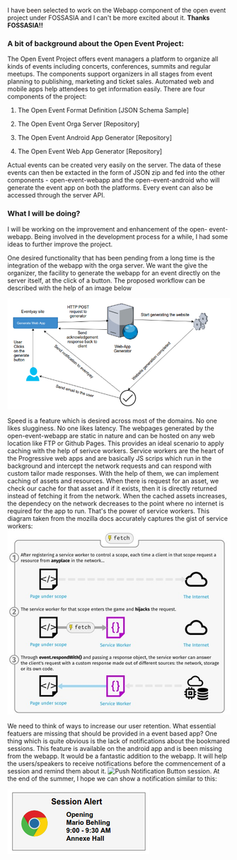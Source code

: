 I have been selected to work on the Webapp component of the open event project under FOSSASIA and I can't be more excited about it. **Thanks FOSSASIA!!**

### A bit of background about the Open Event Project:

The Open Event Project offers event managers a platform to organize all kinds of events including concerts, conferences, summits and regular meetups. The components support organizers in all stages from event planning to publishing, marketing and ticket sales. Automated web and mobile apps help attendees to get information easily. There are four components of the project:

1. The Open Event Format Definition [JSON Schema Sample]

2. The Open Event Orga Server [Repository]

3. The Open Event Android App Generator [Repository]

4. The Open Event Web App Generator [Repository]


Actual events can be created very easily on the server. The data of these events can
then be extacted in the form of JSON zip and fed into the other components - open-event-webapp and the open-event-android
who will generate the event app on both the platforms. Every event can also be accessed through the server API.


### What I will be doing?


I will be working on the improvement and enhancement of the open-
event-webapp. Being involved in the development process for a while, I had some ideas to
further improve the project.

One desired functionality that has been pending from a long time is the integration of the webapp with
the orga server. We want the give the organizer, the facility to generate the webapp for an event directly on the server itself,
at the click of a button. The proposed workflow can be described with the help of an image below

![Integration with Orga Server](images/microservice.png)


Speed is a feature which is desired across most of the domains. No one likes slugginess. No one likes latency. The webpages generated
by the open-event-webapp are static in nature and can be hosted on any web location like FTP or Github Pages. This provides an ideal
scenario to apply caching with the help of serivce workers. Service workers are the heart of the Progressive web apps and are
basically JS scrips which run in the background and intercept the network requests and can respond with custom tailor
made responses. With the help of them, we can implement caching of assets and resources. When there is request for an asset,
we check our cache for that asset and if it exists, then it is directly returned instead of fetching it from the network.
When the cached assets increases, the dependecy on the network decreases to the point where no internet is required for the
app to run. That's the power of service workers. This diagram taken from the mozilla docs accurately captures the gist of service
workers:
![Caching Process](images/cachingprocess.png)



We need to think of ways to increase our
user retention. What essential featuers are missing that should be provided in a
event based app? One thing which is quite obvious is the lack of notifications about the bookmared sessions. This feature
is available on the android app and is been missing from the webapp. It would be a fantastic addition to the
webapp. It will help the users/speakers to receive notifications before the commencement of a session and remind them about it.
![Push Notification Button](images/flowchart.png)
session. At the end of the summer, I hope we can show a notification similar to this:

![Notification](images/push_notification.png)
